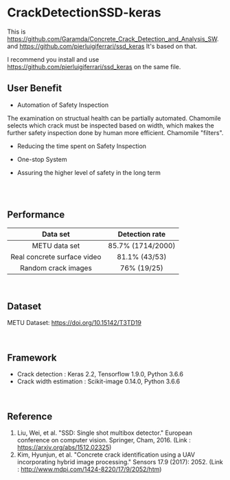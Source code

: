# CrackDetectionSSD-keras

This is https://github.com/Garamda/Concrete_Crack_Detection_and_Analysis_SW. and https://github.com/pierluigiferrari/ssd_keras It's based on that.

I recommend you install and use https://github.com/pierluigiferrari/ssd_keras on the same file.



## User Benefit

* Automation of Safety Inspection

The examination on structual health can be partially automated. Chamomile selects which crack must be inspected based on width, which makes the further safety inspection done by human more efficient. Chamomile "filters".

* Reducing the time spent on Safety Inspection

* One-stop System 

* Assuring the higher level of safety in the long term

</br></br>

## Performance

Data set | Detection rate
:---: | :---:
METU data set | 85.7% (1714/2000)
Real concrete surface video | 81.1% (43/53)
Random crack images | 76% (19/25)

</br>

## Dataset

METU Dataset: https://doi.org/10.15142/T3TD19

</br>

## Framework
* Crack detection : Keras 2.2, Tensorflow 1.9.0, Python 3.6.6</br>
* Crack width estimation : Scikit-image 0.14.0, Python 3.6.6</br>

</br>

## Reference
1. Liu, Wei, et al. "SSD: Single shot multibox detector." European conference on computer vision. Springer, Cham, 2016. (Link : https://arxiv.org/abs/1512.02325) </br>
2. Kim, Hyunjun, et al. "Concrete crack identification using a UAV incorporating hybrid image processing." Sensors 17.9 (2017): 2052. (Link : http://www.mdpi.com/1424-8220/17/9/2052/htm)
